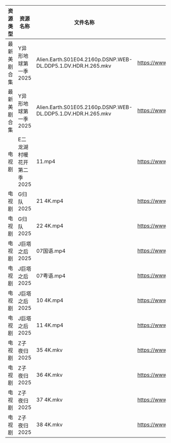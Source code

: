 | 资源类型   | 资源名称            | 文件名称                                                         | 分享链接                                 | 更新时间                |
| ------ | --------------- | ------------------------------------------------------------ | ------------------------------------ | ------------------- |
| 最新美剧合集 | Y异形地球第一季2025    | Alien.Earth.S01E04.2160p.DSNP.WEB-DL.DDP5.1.DV.HDR.H.265.mkv | https://www.alipan.com/s/wSkoVXZdQoz | 2025-09-04 08:00:51 |
| 最新美剧合集 | Y异形地球第一季2025    | Alien.Earth.S01E05.2160p.DSNP.WEB-DL.DDP5.1.DV.HDR.H.265.mkv | https://www.alipan.com/s/wSkoVXZdQoz | 2025-09-04 08:00:51 |
| 电视剧    | E二龙湖村暖花开第二季2025 | 11.mp4                                                       | https://www.alipan.com/s/8v2qX3dsefF | 2025-09-04 14:59:39 |
| 电视剧    | G归队2025         | 21 4K.mp4                                                    | https://www.alipan.com/s/Nf8CFYt1xod | 2025-09-04 07:59:48 |
| 电视剧    | G归队2025         | 22 4K.mp4                                                    | https://www.alipan.com/s/Nf8CFYt1xod | 2025-09-04 07:59:47 |
| 电视剧    | J巨塔之后2025       | 07国语.mp4                                                     | https://www.alipan.com/s/eMFs2RDCMss | 2025-09-04 14:59:58 |
| 电视剧    | J巨塔之后2025       | 07粤语.mp4                                                     | https://www.alipan.com/s/eMFs2RDCMss | 2025-09-04 14:59:58 |
| 电视剧    | J巨塔之后2025       | 10 4K.mp4                                                    | https://www.alipan.com/s/eMFs2RDCMss | 2025-09-04 14:59:57 |
| 电视剧    | J巨塔之后2025       | 11 4K.mp4                                                    | https://www.alipan.com/s/eMFs2RDCMss | 2025-09-04 14:59:57 |
| 电视剧    | Z子夜归2025        | 35 4K.mkv                                                    | https://www.alipan.com/s/eenSecWfvhF | 2025-09-04 13:00:54 |
| 电视剧    | Z子夜归2025        | 36 4K.mkv                                                    | https://www.alipan.com/s/eenSecWfvhF | 2025-09-04 13:00:54 |
| 电视剧    | Z子夜归2025        | 37 4K.mkv                                                    | https://www.alipan.com/s/eenSecWfvhF | 2025-09-04 13:00:53 |
| 电视剧    | Z子夜归2025        | 38 4K.mkv                                                    | https://www.alipan.com/s/eenSecWfvhF | 2025-09-04 13:00:53 |
